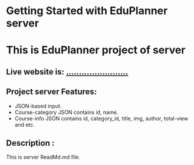 # Getting Started with EduPlanner server

# This is EduPlanner project of server
## Live website is: [........................](.......................)
## Project server Features:
- JSON-based input.
- Course-category JSON contains id, name.
- Course-info JSON contains id, category_id, title, img, author, total-view and etc.
## Description :
This is server ReadMd.md file.